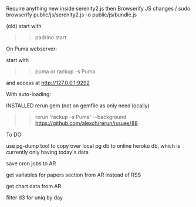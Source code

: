 Require anything new inside serenity2.js then Browserify JS changes /
	sudo browserify public/js/serenity2.js -o public/js/bundle.js

(old)
start with 
>> padrino start


On Puma webserver:

start with 

>> puma
or
>> rackup -s Puma

and access at http://127.0.0.1:9292

With auto-loading:

INSTALLED rerun gem (not on gemfile as only need locally)

>> rerun 'rackup -s Puma' --background
https://github.com/alexch/rerun/issues/88


To DO:

use pg-dump tool to copy over local pg db to online heroku db, which is currently only having today's data

save cron jobs to AR

get variables for papers section from AR instead of RSS

get chart data from AR

filter d3 for uniq by day

